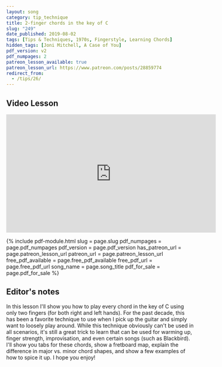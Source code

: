 ```yaml
---
layout: song
category: tip_technique
title: 2-finger chords in the key of C
slug: "249"
date_published: 2019-08-02
tags: [Tips & Techniques, 1970s, Fingerstyle, Learning Chords]
hidden_tags: [Joni Mitchell, A Case of You]
pdf_version: v2
pdf_numpages: 2
patreon_lesson_available: true
patreon_lesson_url: https://www.patreon.com/posts/28859774
redirect_from:
  - /tips/26/
---
```




## Video Lesson

<iframe width="560" height="315" src="https://www.youtube.com/embed/x2ZHdyESf3Q?showinfo=0" frameborder="0" allowfullscreen></iframe>

{% include pdf-module.html slug = page.slug pdf_numpages = page.pdf_numpages pdf_version = page.pdf_version has_patreon_url = page.patreon_lesson_url patreon_url = page.patreon_lesson_url free_pdf_available = page.free_pdf_available free_pdf_url = page.free_pdf_url song_name = page.song_title pdf_for_sale = page.pdf_for_sale %}

<!-- Check back in a few minutes! Posting it now... -->

<!-- Coming later this morning! Check back soon... -->

## Editor's notes

In this lesson I'll show you how to play every chord in the key of C using only two fingers (for both right and left hands). For the past decade, this has been a favorite technique to use when I pick up the guitar and simply want to loosely play around. While this technique obviously can't be used in all scenarios, it's still a great trick to learn that can be used for warming up, finger strength, improvisation, and even certain songs (such as Blackbird). I'll show you tabs for these chords, show a fretboard map, explain the difference in major vs. minor chord shapes, and show a few examples of how to spice it up. I hope you enjoy!
